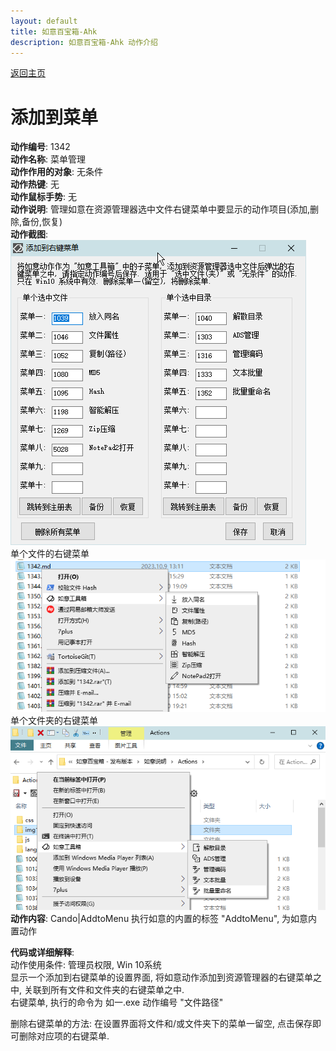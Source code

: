 ```yaml
---
layout: default
title: 如意百宝箱-Ahk
description: 如意百宝箱-Ahk 动作介绍
---
```

<link rel="stylesheet" href="../actions/css/atom-one-light.min.css">
<script src="../actions/js/highlight.min.js"></script>
<script>hljs.highlightAll();</script>

[返回主页](../index.md)

# [](#header-2) 添加到菜单

**动作编号**: 1342  
**动作名称**: 菜单管理  
**动作作用的对象**: 无条件  
**动作热键**: 无  
**动作鼠标手势**: 无  
**动作说明**: 管理如意在资源管理器选中文件右键菜单中要显示的动作项目(添加,删除,备份,恢复)  
**动作截图**:  
  ![添加到菜单1](img1/1342-1.png)  
  单个文件的右键菜单  
  ![添加到菜单2](img1/1342-2.png)  
  单个文件夹的右键菜单  
  ![添加到菜单3](img1/1342-3.png)  
**动作内容**: Cando|AddtoMenu
执行如意的内置的标签 "AddtoMenu", 为如意内置动作  

**代码或详细解释**:  
动作使用条件: 管理员权限, Win 10系统  
显示一个添加到右键菜单的设置界面, 将如意动作添加到资源管理器的右键菜单之中, 关联到所有文件和文件夹的右键菜单之中.  
右键菜单, 执行的命令为 如一.exe 动作编号 "文件路径"  

删除右键菜单的方法: 在设置界面将文件和/或文件夹下的菜单一留空, 点击保存即可删除对应项的右键菜单.  